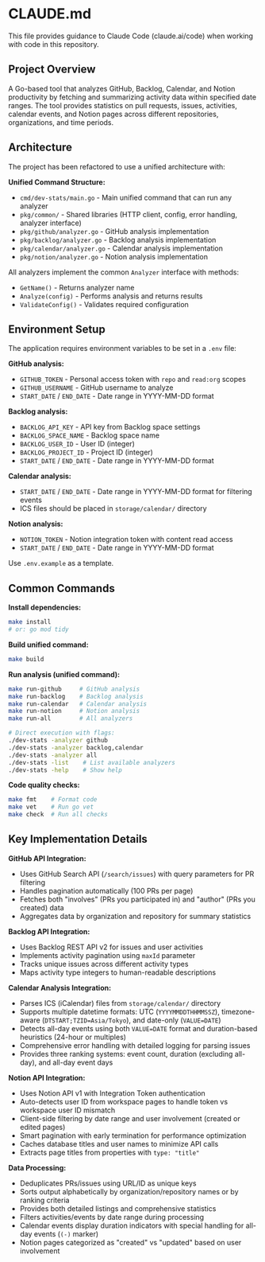 # CLAUDE.md

This file provides guidance to Claude Code (claude.ai/code) when working with code in this repository.

## Project Overview

A Go-based tool that analyzes GitHub, Backlog, Calendar, and Notion productivity by fetching and summarizing activity data within specified date ranges. The tool provides statistics on pull requests, issues, activities, calendar events, and Notion pages across different repositories, organizations, and time periods.

## Architecture

The project has been refactored to use a unified architecture with:

**Unified Command Structure:**
- `cmd/dev-stats/main.go` - Main unified command that can run any analyzer
- `pkg/common/` - Shared libraries (HTTP client, config, error handling, analyzer interface)
- `pkg/github/analyzer.go` - GitHub analysis implementation
- `pkg/backlog/analyzer.go` - Backlog analysis implementation  
- `pkg/calendar/analyzer.go` - Calendar analysis implementation
- `pkg/notion/analyzer.go` - Notion analysis implementation


All analyzers implement the common `Analyzer` interface with methods:
- `GetName()` - Returns analyzer name
- `Analyze(config)` - Performs analysis and returns results
- `ValidateConfig()` - Validates required configuration

## Environment Setup

The application requires environment variables to be set in a `.env` file:

**GitHub analysis:**
- `GITHUB_TOKEN` - Personal access token with `repo` and `read:org` scopes
- `GITHUB_USERNAME` - GitHub username to analyze
- `START_DATE` / `END_DATE` - Date range in YYYY-MM-DD format

**Backlog analysis:**
- `BACKLOG_API_KEY` - API key from Backlog space settings
- `BACKLOG_SPACE_NAME` - Backlog space name
- `BACKLOG_USER_ID` - User ID (integer)
- `BACKLOG_PROJECT_ID` - Project ID (integer)
- `START_DATE` / `END_DATE` - Date range in YYYY-MM-DD format

**Calendar analysis:**
- `START_DATE` / `END_DATE` - Date range in YYYY-MM-DD format for filtering events
- ICS files should be placed in `storage/calendar/` directory

**Notion analysis:**
- `NOTION_TOKEN` - Notion integration token with content read access
- `START_DATE` / `END_DATE` - Date range in YYYY-MM-DD format

Use `.env.example` as a template.

## Common Commands

**Install dependencies:**
```bash
make install
# or: go mod tidy
```

**Build unified command:**
```bash
make build
```

**Run analysis (unified command):**
```bash
make run-github     # GitHub analysis
make run-backlog    # Backlog analysis  
make run-calendar   # Calendar analysis
make run-notion     # Notion analysis
make run-all        # All analyzers

# Direct execution with flags:
./dev-stats -analyzer github
./dev-stats -analyzer backlog,calendar
./dev-stats -analyzer all
./dev-stats -list    # List available analyzers
./dev-stats -help    # Show help
```


**Code quality checks:**
```bash
make fmt    # Format code
make vet    # Run go vet
make check  # Run all checks
```

## Key Implementation Details

**GitHub API Integration:**
- Uses GitHub Search API (`/search/issues`) with query parameters for PR filtering
- Handles pagination automatically (100 PRs per page)
- Fetches both "involves" (PRs you participated in) and "author" (PRs you created) data
- Aggregates data by organization and repository for summary statistics

**Backlog API Integration:**
- Uses Backlog REST API v2 for issues and user activities
- Implements activity pagination using `maxId` parameter
- Tracks unique issues across different activity types
- Maps activity type integers to human-readable descriptions

**Calendar Analysis Integration:**
- Parses ICS (iCalendar) files from `storage/calendar/` directory
- Supports multiple datetime formats: UTC (`YYYYMMDDTHHMMSSZ`), timezone-aware (`DTSTART;TZID=Asia/Tokyo`), and date-only (`VALUE=DATE`)
- Detects all-day events using both `VALUE=DATE` format and duration-based heuristics (24-hour or multiples)
- Comprehensive error handling with detailed logging for parsing issues
- Provides three ranking systems: event count, duration (excluding all-day), and all-day event days

**Notion API Integration:**
- Uses Notion API v1 with Integration Token authentication
- Auto-detects user ID from workspace pages to handle token vs workspace user ID mismatch
- Client-side filtering by date range and user involvement (created or edited pages)
- Smart pagination with early termination for performance optimization
- Caches database titles and user names to minimize API calls
- Extracts page titles from properties with `type: "title"`

**Data Processing:**
- Deduplicates PRs/issues using URL/ID as unique keys
- Sorts output alphabetically by organization/repository names or by ranking criteria
- Provides both detailed listings and comprehensive statistics
- Filters activities/events by date range during processing
- Calendar events display duration indicators with special handling for all-day events (`(-)` marker)
- Notion pages categorized as "created" vs "updated" based on user involvement